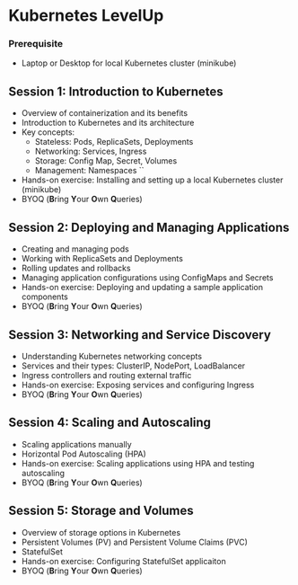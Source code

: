 
# Kubernetes LevelUp

### Prerequisite
-  Laptop or Desktop for local Kubernetes cluster (minikube)


## Session 1: Introduction to Kubernetes
- Overview of containerization and its benefits
- Introduction to Kubernetes and its architecture
- Key concepts: 
   - Stateless: Pods, ReplicaSets, Deployments 
   - Networking: Services, Ingress
   - Storage: Config Map, Secret, Volumes
   - Management: Namespaces
 ``
- Hands-on exercise: Installing and setting up a local Kubernetes cluster (minikube)
- BYOQ (**B**ring **Y**our **O**wn **Q**ueries)  

## Session 2: Deploying and Managing Applications 
- Creating and managing pods
- Working with ReplicaSets and Deployments
- Rolling updates and rollbacks
- Managing application configurations using ConfigMaps and Secrets
- Hands-on exercise: Deploying and updating a sample application components
- BYOQ (**B**ring **Y**our **O**wn **Q**ueries)  

## Session 3: Networking and Service Discovery
- Understanding Kubernetes networking concepts
- Services and their types: ClusterIP, NodePort, LoadBalancer
- Ingress controllers and routing external traffic
- Hands-on exercise: Exposing services and configuring Ingress
- BYOQ (**B**ring **Y**our **O**wn **Q**ueries)  

## Session 4: Scaling and Autoscaling
- Scaling applications manually
- Horizontal Pod Autoscaling (HPA)
- Hands-on exercise: Scaling applications using HPA and testing autoscaling
- BYOQ (**B**ring **Y**our **O**wn **Q**ueries)  


## Session 5: Storage and Volumes
- Overview of storage options in Kubernetes
- Persistent Volumes (PV) and Persistent Volume Claims (PVC)
- StatefulSet
- Hands-on exercise: Configuring StatefulSet applicaiton
- BYOQ (**B**ring **Y**our **O**wn **Q**ueries)  
